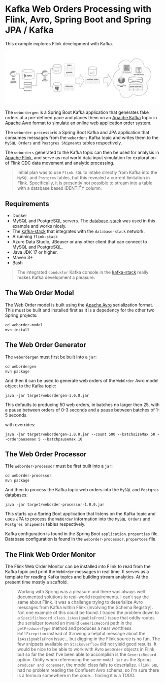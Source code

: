 # Kafka Web Orders Processing with Flink, Avro, Spring Boot and Spring JPA / Kafka
This example explores Flink development with Kafka.

![Added Kafka Front End](images/Lake-flink-stack-with-kafka.png)

The `webordergen` is a Spring Boot Kafka application that generates fake orders at a pre-defined pace and places them on an [Apache Kafka]() topic in [Apache Avro]() format to simulate an online web application order system.

The `weborder-processor`is a Spring Boot Kafka and JPA application that consumes messages from the `weborders` Kafka topic and writes them to the `MySQL Orders` and `Postgres Shipments` tables respectively.

The `weborders` generated to the Kafka topic can then be used for analysis in [Apache Flink](), and serve as real world data input simulation for exploration of Flink CDC data movement and analytic processing.

> Initial plan was to use `Flink SQL` to intake directly from Kafka into the `MySQL` and `Postgres` tables, but this revealed a current limitation in Flink.  Specifically, it is presently not possible to stream into a table with a database based IDENTITY column.  

## Requirements

- Docker
- MySQL and PostgreSQL servers.  The [database-stack](https://github.com/seanhig/database-stack) was used in this example and works nicely.
- The [kafka-stack](https://github.com/seanhig/database-stack/kafka-stack) that integrates with the `database-stack` network.
- A running `flink-stack`
- Azure Data Studio, JBeaver or any other client that can connect to MySQL and PostgreSQL.
- Java JDK 17 or higher.
- Maven 3+
- Bash 

> The integrated `conduktor` Kafka console in the [kafka-stack](https://github.com/seanhig/database-stack/kafka-stack) really makes Kafka development a pleasure.

## The Web Order Model
The Web Order model is built using the [Apache Avro]() serialization format. This must be built and installed first as it is a depedency for the other two Spring projects:

```
cd weborder-model
mvn install
```

## The Web Order Generator
The `webordergen` must first be built into a `jar`:

```
cd webordergen
mvn package
```

And then it can be used to generate web orders of the `WebOrder` Avro model object to the Kafka topic:

```
java -jar target/webordergen-1.0.0.jar
```

This defaults to producing 50 web orders, in batches no larger then 25, with a pause between orders of 0-3 seconds and a pause between batches of 1-5 seconds.

with overrides:

```
java -jar target/webordergen-1.0.0.jar --count 500 --batchsizeMax 50 --orderpausemax 5 --batchpausemax 10

```

## The Web Order Processor
THe `weborder-processor` must be first built into a `jar`:

```
cd weborder-processor
mvn package
```

And then to process the Kafka topic web orders into the `MySQL` and `Postgres` databases:

```
java -jar target/weborder-processor-1.0.0.jar
```

This starts up a Spring Boot application that listens on the Kafka topic and uses JPA to process the `WebOrder` information into the `MySQL Orders` and `Postgres Shipments` tables respectively.

Kafka configuration is found in the Spring Boot `application.properties` file.
Database configuration is found in the `weborder-processor.propertoes` file.

## The Flink Web Order Monitor
The Flink Web Order Monitor can be installed into Flink to read from the Kafka topic and print the `WebOrder` messages in real time.  It serves as a template for reading Kafka topics and building stream analytics.  At the present time mostly a scaffold.

> Working with Spring was a pleasure and there was always well documented solutions to real-world requirements.  I can't say the same about Flink.  It was a challenge trying to deserialize Avro messages from Kafka within Flink (involving the Schema Registry). Not one example of this could be found. I traced the problem down to a `SpecificRecord.class.isAssignableFrom()` issue that oddly routes the serializer toward an invalid `GenericRecord` path in the `getProducerType` method and produces a near worthless `NullException` instead of throwing a helpful message about the `isAssignableFrom` issue... but digging in the Flink source is no fun. The few snippets available on `Stackoverflow` did not yield good results. It would be nice to be able to work with Avro `WebOrder` objects in Flink, but so far the best I've been able to accomplish is the `GenericRecord` option.  Oddly when referencing the same `model jar` as the Spring `producer and consumer`, the model class fails to deserialize. `Flink SQL` had no problem reading the Confluent Avro schema, so I'm sure there is a formula somewhere in the code... finding it is a TODO.  